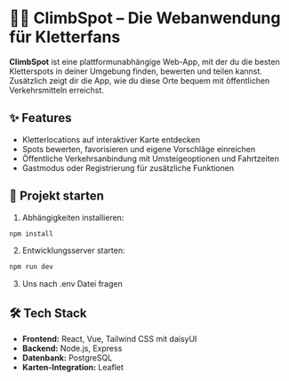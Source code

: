 # 🧗‍♂️ ClimbSpot – Die Webanwendung für Kletterfans

**ClimbSpot** ist eine plattformunabhängige Web-App, mit der du die besten Kletterspots in deiner Umgebung finden, bewerten und teilen kannst. Zusätzlich zeigt dir die App, wie du diese Orte bequem mit öffentlichen Verkehrsmitteln erreichst.

## ✨ Features

- Kletterlocations auf interaktiver Karte entdecken
- Spots bewerten, favorisieren und eigene Vorschläge einreichen
- Öffentliche Verkehrsanbindung mit Umsteigeoptionen und Fahrtzeiten
- Gastmodus oder Registrierung für zusätzliche Funktionen


## 🚀 Projekt starten

1. Abhängigkeiten installieren:
```bash
npm install
```

2. Entwicklungsserver starten:
```bash
npm run dev
```

3. Uns nach .env Datei fragen


## 🛠️ Tech Stack

- **Frontend:** React, Vue, Tailwind CSS mit daisyUI
- **Backend:** Node.js, Express
- **Datenbank:** PostgreSQL
- **Karten-Integration:** Leaflet
